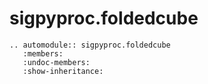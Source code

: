 # sigpyproc.foldedcube

```{eval-rst}
.. automodule:: sigpyproc.foldedcube
   :members:
   :undoc-members:
   :show-inheritance:
```
